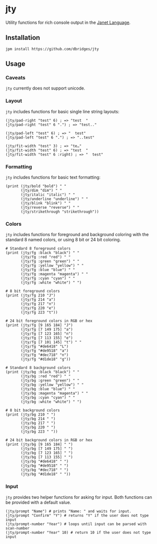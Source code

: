 # jty

Utility functions for rich console output in the [Janet Language](https://janet-lang.org).

## Installation

`jpm install https://github.com/dbridges/jty`

## Usage

### Caveats

`jty` currently does not support unicode.

### Layout

`jty` includes functions for basic single line string layouts:

```janet
(jty/pad-right "test" 6) ; => "test  "
(jty/pad-right "test" 6 ".") ; => "test.."

(jty/pad-left "test" 6) ; => "  test"
(jty/pad-left "test" 6 ".") ; => "..test"

(jty/fit-width "test" 3) ; => "te…"
(jty/fit-width "test" 6) ; => "test  "
(jty/fit-width "test" 6 :right) ; => "  test"
```

### Formatting

`jty` includes functions for basic text formatting:
```janet
(print (jty/bold "bold") " "
       (jty/dim "dim") " "
       (jty/italic "italic") " "
       (jty/underline "underline") " "
       (jty/blink "blink") " "
       (jty/reverse "reverse") " "
       (jty/strikethrough "strikethrough"))
```

### Colors

`jty` includes functions for foreground and background coloring with the standard 8 named colors, or using 8 bit or 24 bit coloring.

```janet
# Standard 8 foreground colors
(print (jty/fg :black "black") " "
       (jty/fg :red "red") " "
       (jty/fg :green "green") " "
       (jty/fg :yellow "yellow") " "
       (jty/fg :blue "blue") " "
       (jty/fg :magenta "magenta") " "
       (jty/fg :cyan "cyan") " "
       (jty/fg :white "white") " ")

# 8 bit foreground colors
(print (jty/fg 210 "J")
       (jty/fg 214 "a")
       (jty/fg 217 "n")
       (jty/fg 220 "e")
       (jty/fg 223 "t"))

# 24 bit foreground colors in RGB or hex
(print (jty/fg [9 165 184] "J")
       (jty/fg [7 149 175] "a")
       (jty/fg [7 123 165] "n")
       (jty/fg [7 113 155] "e")
       (jty/fg [7 101 145] "t") " "
       (jty/fg "#de6418" "L")
       (jty/fg "#de9518" "a")
       (jty/fg "#dec718" "n")
       (jty/fg "#d1de18" "g"))

# Standard 8 background colors
(print (jty/bg :black "black") " "
       (jty/bg :red "red") " "
       (jty/bg :green "green") " "
       (jty/bg :yellow "yellow") " "
       (jty/bg :blue "blue") " "
       (jty/bg :magenta "magenta") " "
       (jty/bg :cyan "cyan") " "
       (jty/bg :white "white") " ")

# 8 bit background colors
(print (jty/bg 210 " ")
       (jty/bg 214 " ")
       (jty/bg 217 " ")
       (jty/bg 220 " ")
       (jty/bg 223 " "))

# 24 bit background colors in RGB or hex
(print (jty/bg [9 165 184] " ")
       (jty/bg [7 149 175] " ")
       (jty/bg [7 123 165] " ")
       (jty/bg [7 113 155] " ")
       (jty/bg "#de6418" " ")
       (jty/bg "#de9518" " ")
       (jty/bg "#dec718" " ")
       (jty/bg "#d1de18" " "))
```

### Input

`jty` provides two helper functions for asking for input. Both functions can be provided with a default value.

```janet
(jty/prompt "Name") # prints "Name: " and waits for input.
(jty/prompt "Confirm" "Y") # returns "Y" if the user does not type input
(jty/prompt-number "Year") # loops until input can be parsed with scan-number
(jty/prompt-number "Year" 10) # return 10 if the user does not type input
```
